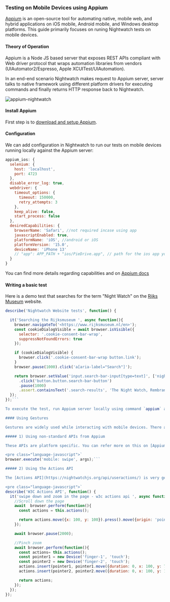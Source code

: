 ### Testing on Mobile Devices using Appium

[Appium](https://appium.io/) is an open-source tool for automating native, mobile web, and hybrid applications on iOS mobile, Android mobile, and Windows desktop platforms. This guide primarily focuses on runing Nightwatch tests on mobile devices.

#### Theory of Operation

Appium is a Node JS based server that exposes REST APIs compliant with Web driver protocol that wraps automation libraries from vendors (UIAutomator2/Espresso, Apple XCUITest/UIAutomation).

In an end-end scenario Nightwatch makes request to Appium server, server talks to native framework using different platform drivers for executing commands and finally returns HTTP response back to Nightwatch.

![appium-nightwatch](https://user-images.githubusercontent.com/28780767/141315676-148b9da3-7785-4eea-91f9-d1107e88696b.png)

#### Install Appium

First step is to [download and setup Appium](https://appium.io/docs/en/about-appium/getting-started/?lang=en#installing-appium).

#### Configuration

We can add configuration in Nightwatch to run our tests on mobile devices running locally against the Appium server:

```js
appium_ios: {
  selenium: {
    host: 'localhost',
    port: 4723
  },
  disable_error_log: true,
  webdriver: {
    timeout_options: {
      timeout: 150000,
      retry_attempts: 3
    },
    keep_alive: false,
    start_process: false
  },
  desiredCapabilities: {
    browserName: 'Safari', //not required incase using app
    javascriptEnabled: true,
    platformName: 'iOS', //android or iOS
    platformVersion: '15.0',
    deviceName: 'iPhone 13'
    // "app": APP_PATH + "ios/PieDrive.app", // path for the ios app you want to test
  }
}
```

You can find more details regarding capabilities and on [Appium docs](http://appium.io/docs/en/writing-running-appium/caps/)

#### Writing a basic test

Here is a demo test that searches for the term "Night Watch" on the [Rijks Museum](https://www.rijksmuseum.nl/en) website.

```js
describe('Nightwatch Website tests', function() {

  it('Searching the Rijksmuseum ', async function(){
    browser.navigateTo('<https://www.rijksmuseum.nl/en>');
    const cookieDialogVisible = await browser.isVisible({
      selector: '.cookie-consent-bar-wrap',
      suppressNotFoundErrors: true
    });

    if (cookieDialogVisible) {
      browser.click('.cookie-consent-bar-wrap button.link');
    }
    browser.pause(1000).click('a[aria-label="Search"]');

    return browser.setValue('input.search-bar-input[type=text]', ['night watch'])
      .click('button.button.search-bar-button')
      .pause(1000)
      .assert.containsText('.search-results', 'The Night Watch, Rembrandt van Rijn, 1642');
  });
});```

To execute the test, run Appium server locally using command `appium` and run your test against the `appium_ios` environment.

#### Using Gestures

Gestures are widely used while interacting with mobile devices. There are two ways to generate gestures on mobile devices.

##### 1) Using non-standard APIs from Appium

These APIs are platform specific. You can refer more on this on [Appium docs](https://appium.io/docs/en/about-appium/intro/). To generate a swipe gesture on an iOS device the command would look like:

<pre class="language-javascript">`
browser.execute('mobile: swipe', args);```

##### 2) Using the Actions API

The [Actions API](https://nightwatchjs.org/api/useractions/) is very general and platform independent. It relies on the concept of input sources (key, pointer, wheel). Following code generates a swipe and a pinch zoom gesture using Actions API:

<pre class="language-javascript">`
describe('W3C Actions API', function() {
  it('swipe down and zoom in the page - w3c actions api ', async function(){
    //Scroll down the page
    await  browser.perform(function(){
      const actions = this.actions();

      return actions.move({x: 100, y: 100}).press().move({origin: 'pointer', y: -300, duration: 50}).release();
    });

    await browser.pause(2000);

    //Pinch zoom
    await browser.perform(function(){
      const actions= this.actions();
      const pointer1 = new Device('finger-1', 'touch');
      const pointer2 = new Device('finger-2', 'touch');
      actions.insert(pointer1, pointer1.move({duration: 0, x: 100, y: 70}), pointer1.press(), {type: 'pause', duration: 500}, pointer1.move({duration: 1000, origin: 'pointer', x: 0, y: -20}), pointer1.release());
      actions.insert(pointer2, pointer2.move({duration: 0, x: 100, y: 100}), pointer2.press(), {type: 'pause', duration: 500}, pointer2.move({duration: 1000, origin: 'pointer', x: 0, y: 20}), pointer2.release());

      return actions;
    });
  });
});
  ```
